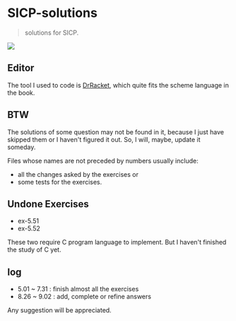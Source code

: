 # SICP-solutions
> solutions for SICP.

<img src="http://mitpress.mit.edu/sites/default/files/sicp/graphics/main-banner.gif">

## Editor
The tool I used to code is [DrRacket](http://www.neilvandyke.org/racket/sicp/), which quite fits the scheme language in the book.

## BTW
The solutions of some question may not be found in it, because I just have skipped them or I haven't figured it out. So, I will, maybe, update it someday.

Files whose names are not preceded by numbers usually include:
- all the changes asked by the exercises or
- some tests for the exercises.

## Undone Exercises
- ex-5.51
- ex-5.52

These two require C program language to implement. But I haven't finished the study of C yet.

## log
- 5.01 ~ 7.31 : finish almost all the exercises
- 8.26 ~ 9.02 : add, complete or refine answers

Any suggestion will be appreciated.
